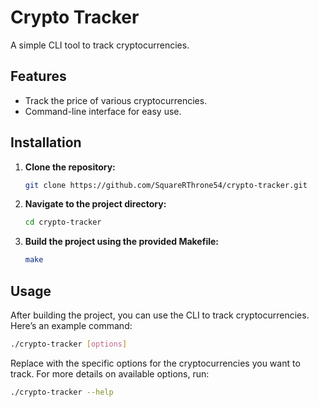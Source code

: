# Crypto Tracker

A simple CLI tool to track cryptocurrencies.

## Features

- Track the price of various cryptocurrencies.
- Command-line interface for easy use.

## Installation

1. **Clone the repository:**

   ```bash
   git clone https://github.com/SquareRThrone54/crypto-tracker.git
   ```

2. **Navigate to the project directory:**

   ```bash
   cd crypto-tracker
   ```

3. **Build the project using the provided Makefile:**

   ```bash
   make
   ```

## Usage

After building the project, you can use the CLI to track cryptocurrencies. Here’s an example command:

```bash
./crypto-tracker [options]
```

Replace  with the specific options for the cryptocurrencies you want to track. For more details on available options, run:

```bash
./crypto-tracker --help
```

